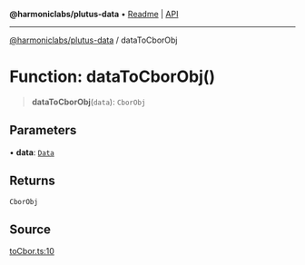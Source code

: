 **@harmoniclabs/plutus-data** • [Readme](../README.md) \| [API](../globals)

***

[@harmoniclabs/plutus-data](../README.md) / dataToCborObj

# Function: dataToCborObj()

> **dataToCborObj**(`data`): `CborObj`

## Parameters

• **data**: [`Data`](../type-aliases/Data)

## Returns

`CborObj`

## Source

[toCbor.ts:10](https://github.com/HarmonicLabs/plutus-data/blob/911664c/src/toCbor.ts#L10)
